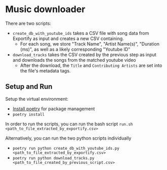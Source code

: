 # Music downloader

There are two scripts:
* `create_db_with_youtube_ids` takes a CSV file with song data from Exportify as input and creates a new CSV containing.
    * For each song, we store "Track Name", "Artist Name(s)", "Duration (ms)", as well as a likely corresponding "Youtube ID"
* `download_tracks` takes the CSV created by the previous step as input and downloads the songs from the matched youtube video
    * After the download, the `Title` and `Contributing Artists` are set into the file's metadata tags.

## Setup and Run
Setup the virtual environment:
* [Install poetry](https://python-poetry.org/docs/#installing-with-the-official-installer) for package management
* `poetry install`

In order to run the scripts, you can run the bash script `run.sh <path_to_file_extracted_by_exportify.csv>`

Alternatively, you can run the two python scripts individually
* `poetry run python create_db_with_youtube_ids.py <path_to_file_extracted_by_exportify.csv>`
* `poetry run python download_tracks.py <path_to_file_created_by_previous_script.csv>`
